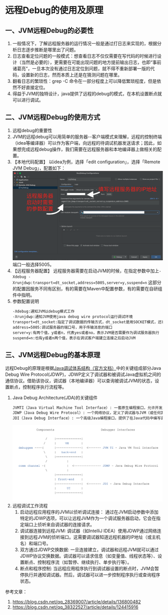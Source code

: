# 远程Debug的使用及原理

## 一、JVM远程Debug的必要性
1. 一般情况下，了解远程服务器的运行情况一般是通过打日志来实现的，根据分析日志逐步推断是哪里出了问题。
2. 日志查看定位问题的一般模式：想查看日志不仅仅需要在写代码的时候进行设计（当然是必要的），更需要在可能出现问题的地方提前输出日志，也即“事前诸葛亮”，一旦本次没有通过日志定位到问题，就不得不重新部署一版的代码，设置新的日志，然而本质上还是在猜测问题在哪里。
3. 翻看日志的繁琐性：grep -C 命令在一部分程度上可以降低繁琐程度，但是依然不好直接定位。
4. 得益于JVM的独特设计，java提供了远程的debug的模式，在本机设置断点就可以进行调试。


## 二、JVM远程Debug的使用方式
1. 远程debug的重要性
2. JVM的远程debug可以用简单的服务器--客户端模式来理解，远程的控制终端（idea等编译器）可以作为客户端，向远程的待调试机器发送请求；因此，如果想完成远程debug操作，我们需要在远程服务器和本地编译器上做相关的配置。
3. 【本地代码配置】
   以idea为例，选择「edit configuration」，选择「Remote JVM Debug」，配置如下：
    ![远程debug本地配置](./fig/remoteDebug.png)
   端口一般选择5005。
4. 【远程服务器配置】
   远程服务器需要在启动JVM的时候，在指定参数中加上``-Xdebug -Xrunjdwp:transport=dt_socket,address=5005,server=y,suspend=n``
    这部分的配置因服务不同有区别，有的需要在Maven中配置参数，有的需要在自研组件中指明。
5. 参数配置说明
    ```txt
    -Xdebug:通知JVM以debug模式工作
    -Xrunjdwp:通知JVM使用java debug wire protocol运行调试环境
    transport=dt_socket:指定了调试数据的传输方式，dt_socket是用SOCKET模式，还有其他的Windows平台限定的dt_shmen模式
    address=5005:调试服务器的端口号，用于传输消息的端口
    server=y:有两个值，y或者n，代表yes或者no，表示JVM是否需要作为调试服务器执行
    suspend=n:也有y或者n两个值，表示在调试客户端建立连接之后启动JVM
    ```

## 三、JVM远程Debug的基本原理
远程Debug的原理是根据[Java调试体系结构（官方文档）](https://docs.oracle.com/javase/8/docs/technotes/guides/jpda/architecture.html)中的关键组成部分Java Debug Wire Protocol(JDWP)，JDWP定义了调试器和被调试Java虚拟机之间的通信协议。借助该协议，调试器（本地编译器）可以查询被调试JVM的状态，设置断点，控制程序执行流程等。 
1. Java Debug Architecture(JDA)的关键组件
    ```txt
   JVMTI（Java Virtual Machine Tool Interface）: 一套原生编程接口，允许开发工具和调试器与JVM进行交互。JVMTI支持对代码执行的深入监控和控制，例如获取信息、设置断点和单步执行。
   JDWP（Java Debug Wire Protocol）: 一个网络协议，定义了调试器与JVM（或任何其他Java应用程序）之间的通信规范。JDWP使得调试器能够独立于它们所调试的JVM运行，允许通过网络进行远程调试。
   JDI（Java Debug Interface）: 一个高级Java编程接口，提供了在Java代码中编写调试器的能力。JDI建立在JVMTI之上，为开发者提供了一个更简单、更直观的API来控制调试过程。
    ```
   ![JDA](./fig/JDA.png)
2. 远程调试工作流程
   1. 启动远程应用程序的JVM以侦听调试连接： 
   通过在JVM启动参数中添加特定的JDWP选项，可以让远程JVM作为一个调试服务器启动，它会在指定端口上侦听来自调试器的连接请求。
   2. 调试器连接到远程JVM:
   调试器（如IntelliJ IDEA）使用JDWP通过网络连接到远程JVM的侦听端口。这需要调试器知道远程机器的IP地址（或主机名）和端口号。
   3. 双方通过JDWP交换数据:
   一旦连接建立，调试器和远程JVM就可以通过JDWP协议交换数据。调试器可以请求信息（如变量值、线程状态等）、设置断点、控制程序流（如暂停、继续执行、单步执行等）。
   4. 断点和程序控制:
   当远程应用程序执行到调试器设置的断点时，JVM会暂停执行并通知调试器。然后，调试器可以进一步控制程序执行或查询程序状态。





参考文章：
1. https://blog.csdn.net/qq_28369007/article/details/136800482
2. https://blog.csdn.net/qq_38322527/article/details/124415916



